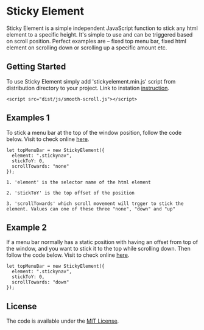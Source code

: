 # Sticky Element
Sticky Element is a simple independent JavaScript function to stick any html element to a specific height. It's simple to use and can be triggered based on scroll position. Perfect examples are – fixed top menu bar, fixed html element on scrolling down or scrolling up a specific amount etc.

## Getting Started
To use Sticky Element simply add 'stickyelement.min.js' script from distribution directory to your project. Link to instation [instruction](https://jaberibnemahboob.github.io/sticky-element/).
```
<script src="dist/js/smooth-scroll.js"></script>
```

## Examples 1
To stick a menu bar at the top of the window position, follow the code below. Visit to check online [here](https://jaberibnemahboob.github.io/sticky-element/example1.html).
```
let topMenuBar = new StickyElement({
  element: ".stickynav",
  stickToY: 0,
  scrollTowards: "none"
});
```
`1. 'element' is the selector name of the html element`

`2. 'stickToY' is the top offset of the position`

`3. 'scrollTowards' which scroll movement will trgger to stick the element. Values can one of these three "none", "down" and "up"`


## Example 2
If a menu bar normally has a static position with having an offset from top of the window, and you want to stick it to the top while scrolling down. Then follow the code below. Visit to check online [here](https://jaberibnemahboob.github.io/sticky-element/example2.html). 
```
let topMenuBar = new StickyElement({
  element: ".stickynav",
  stickToY: 0,
  scrollTowards: "down"
});
```

## License
The code is available under the [MIT License](LICENSE).